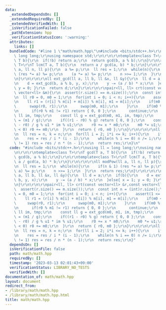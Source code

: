 ```yaml
---
data:
  _extendedDependsOn: []
  _extendedRequiredBy: []
  _extendedVerifiedWith: []
  _isVerificationFailed: false
  _pathExtension: hpp
  _verificationStatusIcon: ':warning:'
  attributes:
    links: []
  bundledCode: "#line 1 \"math/math.hpp\"\n#include <bits/stdc++.h>\r\nusing ll =\
    \ long long;\r\nusing namespace std;\r\n\r\n\r\ntemplate<class T>\r\nT gcd(T a,\
    \ T b){\r\n  if(!b) return a;\r\n  return gcd(b, a % b);\r\n}\r\n\r\ntemplate<class\
    \ T>\r\nT lcm(T a, T b){\r\n  return a / gcd(a, b) * b;\r\n}\r\n\r\n\r\nll modPow(ll\
    \ a, ll n, ll p){\r\n  a %= p;\r\n  ll res = 1;\r\n  while(n){\r\n    if(n & 1)\
    \ (res *= a) %= p;\r\n    (a *= a) %= p;\r\n    n >>= 1;\r\n  }\r\n  return res;\r\
    \n}\r\n\r\n\r\nll ext_gcd(ll a, ll b, ll &x, ll &y){\r\n  ll d = a;\r\n  if(b){\r\
    \n    d = ext_gcd(b, a % b, y, x);\r\n    y -= (a / b) * x;\r\n  }else{ x = 1;\
    \ y = 0; }\r\n  return d;\r\n}\r\n\r\n\r\npair<ll, ll> crt(const vector<ll> &r,const\
    \ vector<ll> &m){\r\n  assert(r.size() == m.size());\r\n  const int n = (int)r.size();\r\
    \n  ll r0 = 0, m0 = 1;\r\n  for(int i = 0; i < n; i++){\r\n    assert(1 <= m[i]);\r\
    \n    ll r1 = (r[i] % m[i] + m[i]) % m[i], m1 = m[i];\r\n    if(m0 < m1){\r\n\
    \      swap(r0, r1);\r\n      swap(m0, m1);\r\n    }\r\n    if(m0 % m1 == 0){\r\
    \n      if(r0 % m1 != r1) return { 0, 0 };\r\n      continue;\r\n    }\r\n   \
    \ ll im, tmp;\r\n    const ll g = ext_gcd(m0, m1, im, tmp);\r\n    const ll u1\
    \ = (m1 / g);\r\n    if((r1 - r0) % g) return { 0, 0 };\r\n    const ll x = (r1\
    \ - r0) / g % u1 * im % u1;\r\n    r0 += x * m0;\r\n    m0 *= u1;\r\n    if(r0\
    \ < 0) r0 += m0;\r\n  }\r\n  return { r0, m0 };\r\n}\r\n\r\n\r\nll euler(ll n){\r\
    \n  ll res = n, k = n;\r\n  for(ll i = 2; i*i <= k; i++){\r\n    if(n % i) continue;\r\
    \n    res = res / i * (i - 1);\r\n    while(n % i == 0) n /= i;\r\n  }\r\n  if(n\
    \ != 1) res = res / n * (n - 1);\r\n  return res;\r\n}\n"
  code: "#include <bits/stdc++.h>\r\nusing ll = long long;\r\nusing namespace std;\r\
    \n\r\n\r\ntemplate<class T>\r\nT gcd(T a, T b){\r\n  if(!b) return a;\r\n  return\
    \ gcd(b, a % b);\r\n}\r\n\r\ntemplate<class T>\r\nT lcm(T a, T b){\r\n  return\
    \ a / gcd(a, b) * b;\r\n}\r\n\r\n\r\nll modPow(ll a, ll n, ll p){\r\n  a %= p;\r\
    \n  ll res = 1;\r\n  while(n){\r\n    if(n & 1) (res *= a) %= p;\r\n    (a *=\
    \ a) %= p;\r\n    n >>= 1;\r\n  }\r\n  return res;\r\n}\r\n\r\n\r\nll ext_gcd(ll\
    \ a, ll b, ll &x, ll &y){\r\n  ll d = a;\r\n  if(b){\r\n    d = ext_gcd(b, a %\
    \ b, y, x);\r\n    y -= (a / b) * x;\r\n  }else{ x = 1; y = 0; }\r\n  return d;\r\
    \n}\r\n\r\n\r\npair<ll, ll> crt(const vector<ll> &r,const vector<ll> &m){\r\n\
    \  assert(r.size() == m.size());\r\n  const int n = (int)r.size();\r\n  ll r0\
    \ = 0, m0 = 1;\r\n  for(int i = 0; i < n; i++){\r\n    assert(1 <= m[i]);\r\n\
    \    ll r1 = (r[i] % m[i] + m[i]) % m[i], m1 = m[i];\r\n    if(m0 < m1){\r\n \
    \     swap(r0, r1);\r\n      swap(m0, m1);\r\n    }\r\n    if(m0 % m1 == 0){\r\
    \n      if(r0 % m1 != r1) return { 0, 0 };\r\n      continue;\r\n    }\r\n   \
    \ ll im, tmp;\r\n    const ll g = ext_gcd(m0, m1, im, tmp);\r\n    const ll u1\
    \ = (m1 / g);\r\n    if((r1 - r0) % g) return { 0, 0 };\r\n    const ll x = (r1\
    \ - r0) / g % u1 * im % u1;\r\n    r0 += x * m0;\r\n    m0 *= u1;\r\n    if(r0\
    \ < 0) r0 += m0;\r\n  }\r\n  return { r0, m0 };\r\n}\r\n\r\n\r\nll euler(ll n){\r\
    \n  ll res = n, k = n;\r\n  for(ll i = 2; i*i <= k; i++){\r\n    if(n % i) continue;\r\
    \n    res = res / i * (i - 1);\r\n    while(n % i == 0) n /= i;\r\n  }\r\n  if(n\
    \ != 1) res = res / n * (n - 1);\r\n  return res;\r\n}"
  dependsOn: []
  isVerificationFile: false
  path: math/math.hpp
  requiredBy: []
  timestamp: '2023-03-13 02:01:43+09:00'
  verificationStatus: LIBRARY_NO_TESTS
  verifiedWith: []
documentation_of: math/math.hpp
layout: document
redirect_from:
- /library/math/math.hpp
- /library/math/math.hpp.html
title: math/math.hpp
---
```

